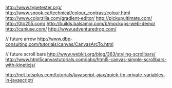 http://www.typetester.org/
http://www.snook.ca/technical/colour_contrast/colour.html
http://www.colorzilla.com/gradient-editor/
http://pickupultimate.com/
http://0to255.com/
http://builds.balsamiq.com/b/mockups-web-demo/
http://caniuse.com/
http://www.adventuredrop.com/

// future arrow
http://www.dbp-consulting.com/tutorials/canvas/CanvasArcTo.html

// future scroll bars
http://www.webkit.org/blog/363/styling-scrollbars/
http://www.html5canvastutorials.com/labs/html5-canvas-simple-scrollbars-with-kineticjs/

http://net.tutsplus.com/tutorials/javascript-ajax/quick-tip-private-variables-in-javascript/